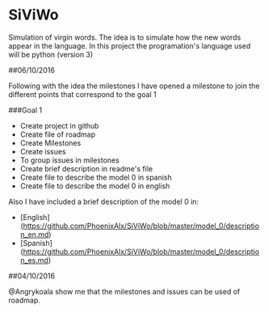# SiViWo
Simulation of virgin words.  The idea is to simulate how the new words appear in the language.  In this project the programation's language used will be python (version 3)

##06/10/2016

Following with the idea the milestones I have opened a milestone to join the different points that correspond to the goal 1

###Goal 1
* Create project in github
* Create file of roadmap
* Create Milestones
* Create issues
* To group issues in milestones
* Create brief description in readme's file
* Create file to describe the model 0 in spanish
* Create file to describe the model 0 in english

Also I have included a brief description of the model 0 in:
* [English] (https://github.com/PhoenixAlx/SiViWo/blob/master/model_0/description_en.md)
* [Spanish] (https://github.com/PhoenixAlx/SiViWo/blob/master/model_0/description_es.md)

##04/10/2016

@Angrykoala show me that the milestones and issues can be used of roadmap.

